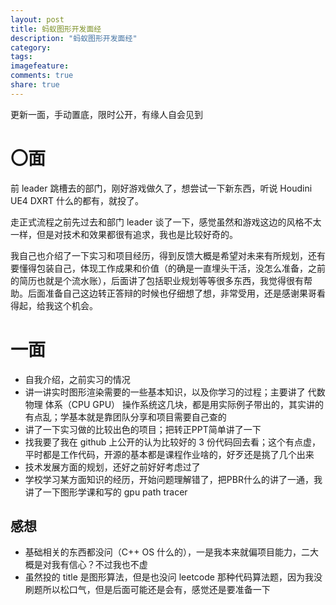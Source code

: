 ```yaml
---
layout: post
title: 蚂蚁图形开发面经
description: "蚂蚁图形开发面经"
category: 
tags: 
imagefeature: 
comments: true
share: true
---
```


更新一面，手动置底，限时公开，有缘人自会见到

<!--more-->

# 〇面

前 leader 跳槽去的部门，刚好游戏做久了，想尝试一下新东西，听说 Houdini UE4 DXRT 什么的都有，就投了。

走正式流程之前先过去和部门 leader 谈了一下，感觉虽然和游戏这边的风格不太一样，但是对技术和效果都很有追求，我也是比较好奇的。

我自己也介绍了一下实习和项目经历，得到反馈大概是希望对未来有所规划，还有要懂得包装自己，体现工作成果和价值（的确是一直埋头干活，没怎么准备，之前的简历也就是个流水账），后面讲了包括职业规划等等很多东西，我觉得很有帮助。后面准备自己这边转正答辩的时候也仔细想了想，非常受用，还是感谢果哥看得起，给我这个机会。

# 一面

* 自我介绍，之前实习的情况
* 讲一讲实时图形渲染需要的一些基本知识，以及你学习的过程；主要讲了 代数 物理 体系（CPU GPU） 操作系统这几块，都是用实际例子带出的，其实讲的有点乱；学基本就是靠团队分享和项目需要自己查的
* 讲了一下实习做的比较出色的项目；把转正PPT简单讲了一下
* 找我要了我在 github 上公开的认为比较好的 3 份代码回去看；这个有点虚，平时都是工作代码，开源的基本都是课程作业啥的，好歹还是挑了几个出来
* 技术发展方面的规划，还好之前好好考虑过了
* 学校学习某方面知识的经历，开始问题理解错了，把PBR什么的讲了一通，我讲了一下图形学课和写的 gpu path tracer

## 感想

* 基础相关的东西都没问（C++ OS 什么的），一是我本来就偏项目能力，二大概是对我有信心？不过我也不虚
* 虽然投的 title 是图形算法，但是也没问 leetcode 那种代码算法题，因为我没刷题所以松口气，但是后面可能还是会有，感觉还是要准备一下